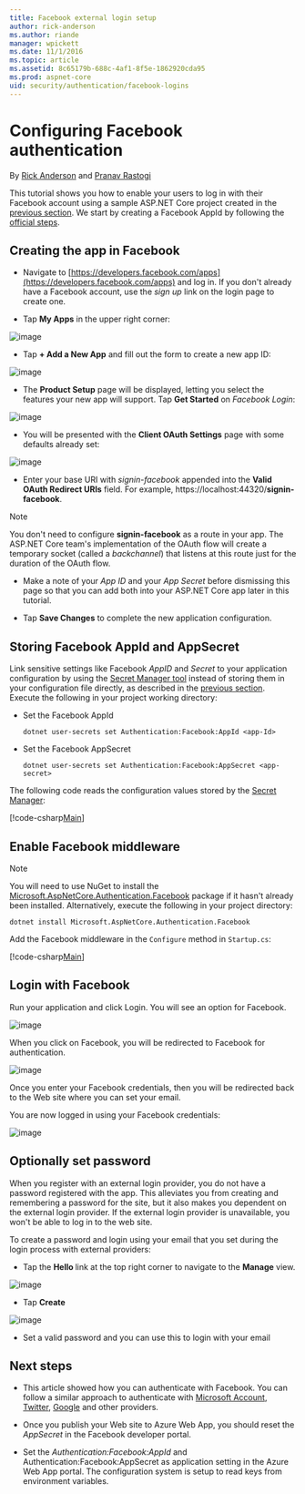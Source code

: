```yaml
---
title: Facebook external login setup
author: rick-anderson
ms.author: riande
manager: wpickett
ms.date: 11/1/2016
ms.topic: article
ms.assetid: 8c65179b-688c-4af1-8f5e-1862920cda95
ms.prod: aspnet-core
﻿uid: security/authentication/facebook-logins
---
```

# Configuring Facebook authentication

<a name=security-authentication-facebook-logins></a>

By [Rick Anderson](https://twitter.com/RickAndMSFT) and [Pranav Rastogi](https://github.com/rustd)

This tutorial shows you how to enable your users to log in with their Facebook account using a sample ASP.NET Core project created in the [previous section](sociallogins.md). We start by creating a Facebook AppId by following the [official steps](https://developers.facebook.com/docs/apps/register).

## Creating the app in Facebook

*  Navigate to [https://developers.facebook.com/apps](https://developers.facebook.com/apps) and log in. If you don't already have a Facebook account, use the *sign up* link on the login page to create one.

* Tap **My Apps** in the upper right corner:

![image](sociallogins/_static/FBMyApps.png)

* Tap **+ Add a New App** and fill out the form to create a new app ID:

![image](sociallogins/_static/FBNewAppID.png)

* The **Product Setup** page will be displayed, letting you select the features your new app will support. Tap **Get Started** on *Facebook Login*:

![image](sociallogins/_static/FBProductSetup.png)

* You will be presented with the **Client OAuth Settings** page with some defaults already set:

![image](sociallogins/_static/FBOAuthSetup.png)

* Enter your base URI with *signin-facebook* appended into the **Valid OAuth Redirect URIs** field. For example, https://localhost:44320/**signin-facebook**.

> [!NOTE]
> You don't need to configure **signin-facebook** as a route in your app. The ASP.NET Core team's implementation of the OAuth flow will create a temporary socket (called a *backchannel*) that listens at this route just for the duration of the OAuth flow.

* Make a note of your *App ID* and your *App Secret* before dismissing this page so that you can add both into your ASP.NET Core app later in this tutorial.

* Tap **Save Changes** to complete the new application configuration.

## Storing Facebook AppId and AppSecret

Link sensitive settings like Facebook *AppID* and *Secret* to your application configuration by using the [Secret Manager tool](../app-secrets.md) instead of storing them in your configuration file directly, as described in the [previous section](sociallogins.md). Execute the following in your project working directory:

* Set the Facebook AppId

  <!-- literal_block {"ids": [], "xml:space": "preserve"} -->

  ````
  dotnet user-secrets set Authentication:Facebook:AppId <app-Id>
     ````

* Set the Facebook AppSecret

  <!-- literal_block {"ids": [], "xml:space": "preserve"} -->

  ````
  dotnet user-secrets set Authentication:Facebook:AppSecret <app-secret>
     ````

The following code reads the configuration values stored by the [Secret Manager](../app-secrets.md#security-app-secrets):

[!code-csharp[Main](../../common/samples/WebApplication1/Startup.cs?highlight=11&range=20-36)]

## Enable Facebook middleware

> [!NOTE]
> You will need to use NuGet to install the [Microsoft.AspNetCore.Authentication.Facebook](https://www.nuget.org/packages/Microsoft.AspNetCore.Authentication.Facebook/1.1.0-preview1-final) package if it hasn't already been installed. Alternatively, execute the following in your project directory:
>
> `dotnet install Microsoft.AspNetCore.Authentication.Facebook`

Add the Facebook middleware in the `Configure` method in `Startup.cs`:

[!code-csharp[Main](./sociallogins/sample/Startup.cs?highlight=21,22,23,24,25&range=64-115)]

## Login with Facebook

Run your application and click Login. You will see an option for Facebook.

![image](sociallogins/_static/FBLogin1.PNG)

When you click on Facebook, you will be redirected to Facebook for authentication.

![image](sociallogins/_static/FBLogin2.PNG)

Once you enter your Facebook credentials, then you will be redirected back to the Web site where you can set your email.

You are now logged in using your Facebook credentials:

![image](sociallogins/_static/Done.PNG)

## Optionally set password

When you register with an external login provider, you do not have a password registered with the app. This alleviates you from creating and remembering a password for the site, but it also makes you dependent on the external login provider. If the external login provider is unavailable, you won't be able to log in to the web site.

To create a password and login using your email that you set during the login process with external providers:

* Tap the **Hello <email alias>** link at the top right corner to navigate to the **Manage** view.

![image](sociallogins/_static/pass1.PNG)

* Tap **Create**

![image](sociallogins/_static/pass2.PNG)

* Set a valid password and you can use this to login with your email

## Next steps

* This article showed how you can authenticate with Facebook. You can follow a similar approach to authenticate with [Microsoft Account](microsoft-logins.md), [Twitter](twitter-logins.md), [Google](google-logins.md) and other providers.

* Once you publish your Web site to Azure Web App, you should reset the *AppSecret* in the Facebook developer portal.

* Set the *Authentication:Facebook:AppId* and Authentication:Facebook:AppSecret as application setting in the Azure Web App portal. The configuration system is setup to read keys from environment variables.